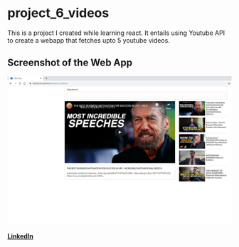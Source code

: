 # project_6_videos

This is a project I created while learning react. It entails using Youtube API to create a webapp that fetches upto 5 youtube videos.


## Screenshot of the Web App

![](images/screenshot.png)


**[LinkedIn](www.linkedin.com/in/stevegmwangi)**